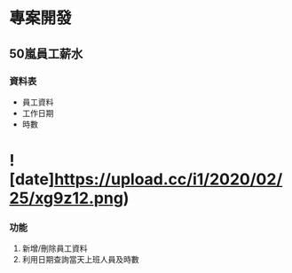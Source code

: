 # 專案開發
## 50嵐員工薪水
### 資料表
+ 員工資料
+ 工作日期
+ 時數

![date]https://upload.cc/i1/2020/02/25/xg9z12.png) 
===
### 功能
1. 新增/刪除員工資料
2. 利用日期查詢當天上班人員及時數
